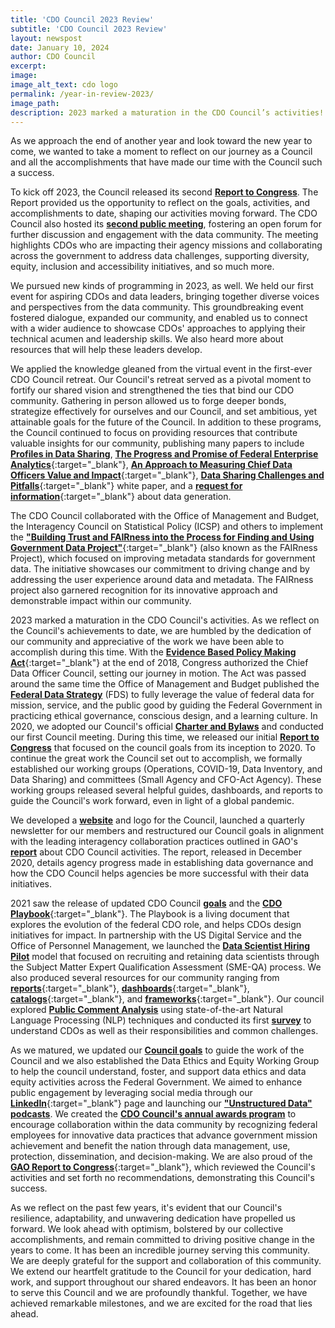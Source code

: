 ```yaml
---
title: 'CDO Council 2023 Review'
subtitle: 'CDO Council 2023 Review'
layout: newspost
date: January 10, 2024
author: CDO Council
excerpt:
image:
image_alt_text: cdo logo
permalink: /year-in-review-2023/
image_path:  
description: 2023 marked a maturation in the CDO Council’s activities! Check out the Year-In-Review message from its Chair, Ted Kaouk and Vice Chair, Dan Morgan.
---
```


As we approach the end of another year and look toward the new year to come, we wanted to take a moment to reflect on our journey as a Council and all the accomplishments that have made our time with the Council such a success.

To kick off 2023, the Council released its second <a href="{{site.baseurl}}/assets/documents/CDO-Council-2023-Report-to-Congress-Final.pdf" aria-label="second report to Congress"><strong>Report to Congress</strong></a>. The Report provided us the opportunity to reflect on the goals, activities, and accomplishments to date, shaping our activities moving forward. The CDO Council also hosted its [**second public meeting**]({{site.baseurl}}/public-meeting-2023/), fostering an open forum for further discussion and engagement with the data community. The meeting highlights CDOs who are impacting their agency missions and collaborating across the government to address data challenges, supporting diversity, equity, inclusion and accessibility initiatives, and so much more.

We pursued new kinds of programming in 2023, as well. We held our first event for aspiring CDOs and data leaders, bringing together diverse voices and perspectives from the data community. This groundbreaking event fostered dialogue, expanded our community, and enabled us to connect with a wider audience to showcase CDOs' approaches to applying their technical acumen and leadership skills. We also heard more about resources that will help these leaders develop.

We applied the knowledge gleaned from the virtual event in the first-ever CDO Council retreat. Our Council's retreat served as a pivotal moment to fortify our shared vision and strengthened the ties that bind our CDO community. Gathering in person allowed us to forge deeper bonds, strategize effectively for ourselves and our Council, and set ambitious, yet attainable goals for the future of the Council. In addition to these programs, the Council continued to focus on providing resources that contribute valuable insights for our community, publishing many papers to include [**Profiles in Data Sharing**]({{site.baseurl}}/profiles-in-data-sharing/), [**The Progress and Promise of Federal Enterprise Analytics**](https://resources.data.gov/assets/documents/Enterprise-Analytics-Report-508-FINAL.pdf){:target="_blank"}, [**An Approach to Measuring Chief Data Officers Value and Impact**](https://resources.data.gov/assets/documents/Measuring_Value_Final_Report_GSA79CDO_21_508_Compliance.pdf){:target="_blank"}, [**Data Sharing Challenges and Pitfalls**](https://community.connect.gov/display/DATA/Data+Sharing+Working+Group?preview=/2179554761/2430838225/CDOC%20Data%20Sharing%20Challenges%20and%20Pitfalls%20Whitepaper_Final_%2010Oct2023.pdf){:target="_blank"} white paper, and a [**request for information**](https://www.federalregister.gov/documents/2024/01/05/2024-00036/office-of-shared-solutions-and-performance-improvement-osspi-chief-data-officers-council-cdo-request){:target="_blank"} about data generation.

The CDO Council collaborated with the Office of Management and Budget, the Interagency Council on Statistical Policy (ICSP) and others to implement the [**"Building Trust and FAIRness into the Process for Finding and Using Government Data Project"**](https://github.com/DOI-DO/dcat-us/wiki){:target="_blank"} (also known as the FAIRness Project), which focused on improving metadata standards for government data. The initiative showcases our commitment to driving change and by addressing the user experience around data and metadata. The FAIRness project also garnered recognition for its innovative approach and demonstrable impact within our community.

2023 marked a maturation in the CDO Council's activities. As we reflect on the Council's achievements to date, we are humbled by the dedication of our community and appreciative of the work we have been able to accomplish during this time. With the [**Evidence Based Policy Making Act**](https://www.congress.gov/115/plaws/publ435/PLAW-115publ435.pdf){:target="_blank"} at the end of 2018, Congress authorized the Chief Data Officer Council, setting our journey in motion. The Act was passed around the same time the Office of Management and Budget published the [**Federal Data Strategy**](https://strategy.data.gov/assets/docs/2020-federal-data-strategy-action-plan.pdf) (FDS) to fully leverage the value of federal data for mission, service, and the public good by guiding the Federal Government in practicing ethical governance, conscious design, and a learning culture. In 2020, we adopted our Council's official [**Charter and Bylaws**]({{site.baseurl}}/assets/documents/cdo-council-charter-061820.pdf) and conducted our first Council meeting. During this time, we released our initial <a href="https://drive.google.com/drive/folders/1CVGjpcuFwYfNvvBGwIE5Q8dhxAhdLTYc" target="_blank" aria-label="initial report to Congress"><strong>Report to Congress</strong></a> that focused on the council goals from its inception to 2020. To continue the great work the Council set out to accomplish, we formally established our working groups (Operations, COVID-19, Data Inventory, and Data Sharing) and committees (Small Agency and CFO-Act Agency). These working groups released several helpful guides, dashboards, and reports to guide the Council's work forward, even in light of a global pandemic.

We developed a [**website**]({{site.baseurl}}/) and logo for the Council, launched a quarterly newsletter for our members and restructured our Council goals in alignment with the leading interagency collaboration practices outlined in GAO's [**report**]({{site.baseurl}}/assets/documents/GAO_Report_on_Data_Governance.pdf) about CDO Council activities. The report, released in December 2020, details agency progress made in establishing data governance and how the CDO Council helps agencies be more successful with their data initiatives.

2021 saw the release of updated CDO Council [**goals**]({{site.baseurl}}/news/fy-2021-cdoc-goals/) and the [**CDO Playbook**](https://resources.data.gov/assets/documents/CDO_Playbook_2021.pdf){:target="_blank"}. The Playbook is a living document that explores the evolution of the federal CDO role, and helps CDOs design initiatives for impact. In partnership with the US Digital Service and the Office of Personnel Management, we launched the [**Data Scientist Hiring Pilot**]({{site.baseurl}}/news/data-scientist-hiring-pilot/) model that focused on recruiting and retaining data scientists through the Subject Matter Expert Qualification Assessment (SME-QA) process. We also produced several resources for our community ranging from [**reports**](https://resources.data.gov/assets/documents/2021_DSWG_Recommendations_and_Findings_508.pdf){:target="_blank"}, [**dashboards**](https://resources.data.gov/assets/documents/CDO_Council_Federal_HR_Dashboarding_Report_2021.pdf){:target="_blank"}, [**catalogs**](https://resources.data.gov/assets/documents/fds-data-skills-catalog.pdf){:target="_blank"}, and [**frameworks**](https://resources.data.gov/assets/documents/fds-data-ethics-framework.pdf){:target="_blank"}. Our council explored [**Public Comment Analysis**]({{site.baseurl}}/news/comment-analysis/) using state-of-the-art Natural Language Processing (NLP) techniques and conducted its first [**survey**]({{site.baseurl}}/news/cdoc-survey-and-results/) to understand CDOs as well as their responsibilities and common challenges.

As we matured, we updated our [**Council goals**]({{site.baseurl}}/about-us/) to guide the work of the Council and we also established the Data Ethics and Equity Working Group to help the council understand, foster, and support data ethics and data equity activities across the Federal Government. We aimed to enhance public engagement by leveraging social media through our [**LinkedIn**](https://www.linkedin.com/in/federal-cdo-council-2a0641247/){:target="_blank"} page and launching our [**"Unstructured Data" podcasts**]({{site.baseurl}}/podcast/). We created the [**CDO Council's annual awards program**]({{site.baseurl}}/awards-program/) to encourage collaboration within the data community by recognizing federal employees for innovative data practices that advance government mission achievement and benefit the nation through data management, use, protection, dissemination, and decision-making. We are also proud of the [**GAO Report to Congress**](https://www.gao.gov/products/gao-23-105514){:target="_blank"}, which reviewed the Council's activities and set forth no recommendations, demonstrating this Council's success.

As we reflect on the past few years, it's evident that our Council's resilience, adaptability, and unwavering dedication have propelled us forward. We look ahead with optimism, bolstered by our collective accomplishments, and remain committed to driving positive change in the years to come. It has been an incredible journey serving this community. We are deeply grateful for the support and collaboration of this community. We extend our heartfelt gratitude to the Council for your dedication, hard work, and support throughout our shared endeavors. It has been an honor to serve this Council and we are profoundly thankful. Together, we have achieved remarkable milestones, and we are excited for the road that lies ahead.